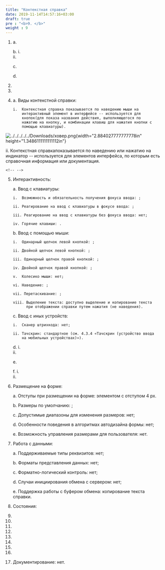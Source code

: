 ```yaml
---
title: "Контекстная справка"
date: 2019-11-14T14:57:16+03:00
draft: true
pre : "<b>9. </b>"
weight : 9
---
```



1.  a.  

    b.  i.  
        ii. 

    c.  

    d.  

2.  

3.  

4.  a.  Виды контекстной справки:

        i.  Контекстная справка показывается по наведению мыши на
            интерактивный элемент в интерфейсе -- используется для
            кнопок(для показа названия действия, выполняющегося по
            нажатию на кнопку, и комбинации клавиш для нажатия кнопки с
            помощью клавиатуры).

![../../../../../Downloads/ховер.png](media/image49.png){width="2.884027777777778in"
height="1.3486111111111112in"}

ii. Контекстная справкапоказывается по наведению или нажатию на
    индикатор -- используется для элементов интерфейса, по которым есть
    справочная информация или документация.

```{=html}
<!-- -->
```
5.  Интерактивность:

    a.  Ввод с клавиатуры:

        i.  Возможность и обязательность получения фокуса ввода: ;

        ii. Реагирование на ввод с клавиатуры в фокусе ввода: ;

        iii. Реагирование на ввод с клавиатуры без фокуса ввода: нет;

        iv. Горячие клавиши: .

    b.  Ввод с помощью мыши:

        i.  Одинарный щелчок левой кнопкой: ;

        ii. Двойной щелчок левой кнопкой: ;

        iii. Одинарный щелчок правой кнопкой: ;

        iv. Двойной щелчок правой кнопкой: ;

        v.  Колесико мыши: нет;

        vi. Наведение: ;

        vii. Перетаскивание: ;

        viii. Выделение текста: доступно выделение и копирование текста
              при отображении справки путем нажатия (не наведения).

    c.  Ввод с иных устройств:

        i.  Сканер штрихкода: нет;

        ii. Тачскрин: стандартное (см. 4.3.4 «Тачскрин (устройство ввода
            на мобильных устройствах)»).

    d.  i.  
        ii. 

    e.  

    f.  i.  
        ii. 

6.  Размещение на форме:

    a.  Отступы при размещении на форме: элементом с отступом 4 px.

    b.  Размеры по умолчанию: ;

    c.  Допустимые диапазоны для изменения размеров: нет;

    d.  Особенности поведения в алгоритмах автодизайна формы: нет;

    e.  Возможность управления размерами для пользователя: нет.

7.  Работа с данными:

    a.  Поддерживаемые типы реквизитов: нет;

    b.  Форматы представления данных: нет;

    c.  Форматно-логический контроль: нет;

    d.  Случаи инициирования обмена с сервером: нет;

    e.  Поддержка работы с буфером обмена: копирование текста справки.

8.  Состояния:

9.  

10. 

11. 

12. 

13. 

14. 

15. 

16. 

17. Документирование: нет.